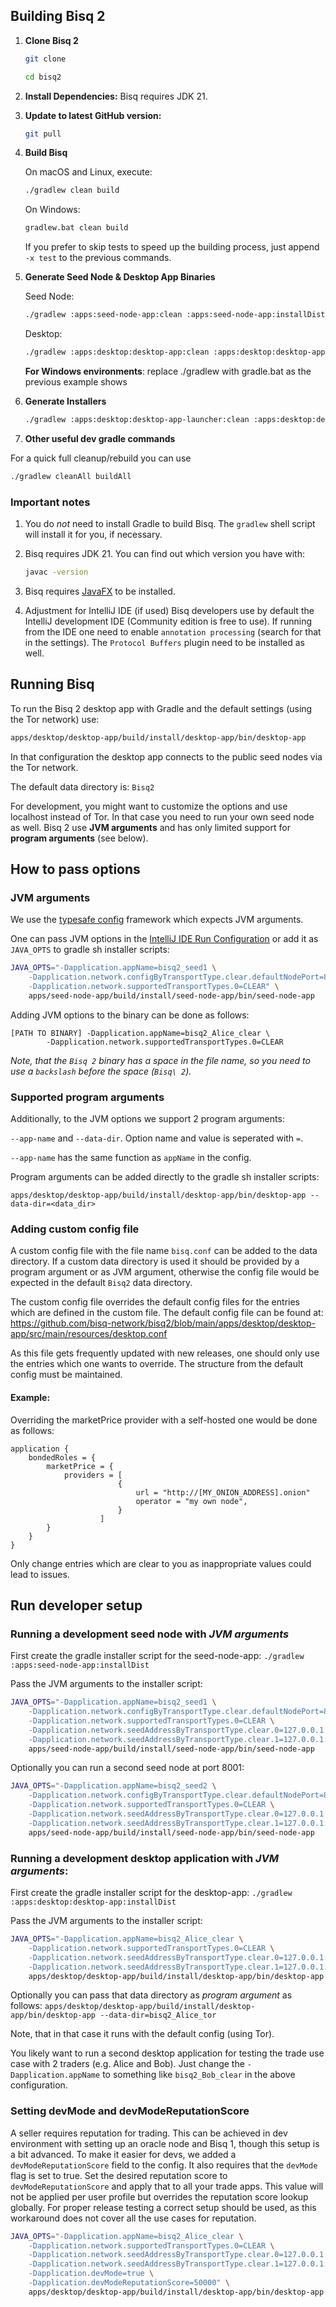 ## Building Bisq 2

1. **Clone Bisq 2**
   ```bash
   git clone
   ```
   ```bash
   cd bisq2
   ```

2. **Install Dependencies:**
   Bisq requires JDK 21.

3. **Update to latest GitHub version:**
   ```bash
   git pull
   ```

4. **Build Bisq**

   On macOS and Linux, execute:
   ```sh
   ./gradlew clean build
   ```

   On Windows:
   ```cmd
   gradlew.bat clean build
   ```

   If you prefer to skip tests to speed up the building process, just append `-x test` to the previous commands.


5. **Generate Seed Node & Desktop App Binaries**

   Seed Node:
   ```sh
   ./gradlew :apps:seed-node-app:clean :apps:seed-node-app:installDist
   ```
   Desktop:
   ```sh
   ./gradlew :apps:desktop:desktop-app:clean :apps:desktop:desktop-app:installDist
   ```

   **For Windows environments**: replace ./gradlew with gradle.bat as the previous example shows


6. **Generate Installers**

   ```sh
   ./gradlew :apps:desktop:desktop-app-launcher:clean :apps:desktop:desktop-app-launcher:generateInstallers
   ```

7. **Other useful dev gradle commands**

For a quick full cleanup/rebuild you can use

   ```sh
   ./gradlew cleanAll buildAll
   ```


### Important notes

1. You do _not_ need to install Gradle to build Bisq. The `gradlew` shell script will install it for you, if necessary.

2. Bisq requires JDK 21. You can find out which
   version you have with:

   ```sh
   javac -version
   ```
3. Bisq requires [JavaFX](https://openjfx.io/openjfx-docs/) to be installed.

4. Adjustment for IntelliJ IDE (if used)
   Bisq developers use by default the IntelliJ development IDE (Community edition is free to use).
   If running from the IDE one need to enable `annotation processing` (search for that in the settings).
   The `Protocol Buffers` plugin need to be installed as well.

## Running Bisq

To run the Bisq 2 desktop app with Gradle and the default settings (using the Tor network) use:

```sh
apps/desktop/desktop-app/build/install/desktop-app/bin/desktop-app
```

In that configuration the desktop app connects to the public seed nodes via the Tor network.

The default data directory is: `Bisq2`

For development, you might want to customize the options and use localhost instead of Tor. In that case you need to run
your own seed node as well. Bisq 2 use **JVM arguments** and has only limited support for **program arguments** (see
below).

## How to pass options

### JVM arguments

We use the [typesafe config](https://github.com/lightbend/config) framework which expects JVM arguments.

One can pass JVM options in the [IntelliJ IDE Run Configuration](https://i.sstatic.net/gMWQX.png) or add it
as `JAVA_OPTS` to gradle sh installer scripts:

```sh
JAVA_OPTS="-Dapplication.appName=bisq2_seed1 \
    -Dapplication.network.configByTransportType.clear.defaultNodePort=8000 \
    -Dapplication.network.supportedTransportTypes.0=CLEAR" \
    apps/seed-node-app/build/install/seed-node-app/bin/seed-node-app
```

Adding JVM options to the binary can be done as follows:

```
[PATH TO BINARY] -Dapplication.appName=bisq2_Alice_clear \
	    -Dapplication.network.supportedTransportTypes.0=CLEAR
```

_Note, that the `Bisq 2` binary has a space in the file name, so you need to use a `backslash` before the
space (`Bisq\ 2`)._

### Supported program arguments

Additionally, to the JVM options we support 2 program arguments:

`--app-name` and `--data-dir`. Option name and value is seperated with `=`.

`--app-name` has the same function as `appName` in the config.

Program arguments can be added directly to the gradle sh installer scripts:

`apps/desktop/desktop-app/build/install/desktop-app/bin/desktop-app --data-dir=<data_dir>`

### Adding custom config file

A custom config file with the file name `bisq.conf` can be added to the data directory.
If a custom data directory is used it should be provided by a program argument or as JVM argument,
otherwise the config file would be expected in the default `Bisq2` data directory.

The custom config file overrides the default config files for the entries which are defined in the custom file.
The default config file can be found at:
https://github.com/bisq-network/bisq2/blob/main/apps/desktop/desktop-app/src/main/resources/desktop.conf

As this file gets frequently updated with new releases, one should only use the entries which one wants to override.
The structure from the default config must be maintained.

#### Example:

Overriding the marketPrice provider with a self-hosted one would be done as follows:

```
application {
    bondedRoles = {
        marketPrice = {
            providers = [
                        {
                            url = "http://[MY_ONION_ADDRESS].onion"
                            operator = "my own node",
                        }
                    ]
        }
    }
}
```

Only change entries which are clear to you as inappropriate values could lead to issues.

## Run developer setup

### Running a development seed node with *JVM arguments*

First create the gradle installer script for the seed-node-app:
`./gradlew :apps:seed-node-app:installDist`

Pass the JVM arguments to the installer script:
```sh
JAVA_OPTS="-Dapplication.appName=bisq2_seed1 \
    -Dapplication.network.configByTransportType.clear.defaultNodePort=8000 \
    -Dapplication.network.supportedTransportTypes.0=CLEAR \
    -Dapplication.network.seedAddressByTransportType.clear.0=127.0.0.1:8000 \
    -Dapplication.network.seedAddressByTransportType.clear.1=127.0.0.1:8001" \
    apps/seed-node-app/build/install/seed-node-app/bin/seed-node-app
```

Optionally you can run a second seed node at port 8001:

```sh
JAVA_OPTS="-Dapplication.appName=bisq2_seed2 \
    -Dapplication.network.configByTransportType.clear.defaultNodePort=8001 \
    -Dapplication.network.supportedTransportTypes.0=CLEAR \
    -Dapplication.network.seedAddressByTransportType.clear.0=127.0.0.1:8000 \
    -Dapplication.network.seedAddressByTransportType.clear.1=127.0.0.1:8001" \
    apps/seed-node-app/build/install/seed-node-app/bin/seed-node-app
```

### Running a development desktop application with *JVM arguments*:

First create the gradle installer script for the desktop-app:
`./gradlew :apps:desktop:desktop-app:installDist`

Pass the JVM arguments to the installer script:
```sh
JAVA_OPTS="-Dapplication.appName=bisq2_Alice_clear \
    -Dapplication.network.supportedTransportTypes.0=CLEAR \
    -Dapplication.network.seedAddressByTransportType.clear.0=127.0.0.1:8000 \
    -Dapplication.network.seedAddressByTransportType.clear.1=127.0.0.1:8001" \
    apps/desktop/desktop-app/build/install/desktop-app/bin/desktop-app
```

Optionally you can pass that data directory as *program argument* as follows:
`apps/desktop/desktop-app/build/install/desktop-app/bin/desktop-app --data-dir=bisq2_Alice_tor`

Note, that in that case it runs with the default config (using Tor).

You likely want to run a second desktop application for testing the trade use case with 2 traders (e.g. Alice and Bob).
Just change the `-Dapplication.appName` to something like `bisq2_Bob_clear` in the above configuration.

### Setting devMode and devModeReputationScore
A seller requires reputation for trading. This can be achieved in dev environment with setting up an oracle node and Bisq 1, though this setup is a bit advanced.
To make it easier for devs, we added a `devModeReputationScore` field to the config. It also requires that the `devMode` flag is set to true.
Set the desired reputation score to `devModeReputationScore` and apply that to all your trade apps. This value will not 
be applied per user profile but overrides the reputation score lookup globally.
For proper release testing a correct setup should be used, as this workaround does not cover all the use cases for reputation.
```sh
JAVA_OPTS="-Dapplication.appName=bisq2_Alice_clear \
    -Dapplication.network.supportedTransportTypes.0=CLEAR \
    -Dapplication.network.seedAddressByTransportType.clear.0=127.0.0.1:8000 \
    -Dapplication.network.seedAddressByTransportType.clear.1=127.0.0.1:8001
    -Dapplication.devMode=true \
    -Dapplication.devModeReputationScore=50000" \
    apps/desktop/desktop-app/build/install/desktop-app/bin/desktop-app
```


